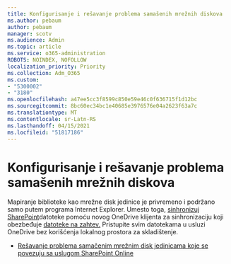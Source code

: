 ```yaml
---
title: Konfigurisanje i rešavanje problema samašenih mrežnih diskova
ms.author: pebaum
author: pebaum
manager: scotv
ms.audience: Admin
ms.topic: article
ms.service: o365-administration
ROBOTS: NOINDEX, NOFOLLOW
localization_priority: Priority
ms.collection: Adm_O365
ms.custom:
- "5300002"
- "3180"
ms.openlocfilehash: a47ee5cc3f8599c850e59e46c0f636715f1d12bc
ms.sourcegitcommit: 8bc60ec34bc1e40685e3976576e04a2623f63a7c
ms.translationtype: MT
ms.contentlocale: sr-Latn-RS
ms.lasthandoff: 04/15/2021
ms.locfileid: "51817186"
---
```

# <a name="configure-and-troubleshoot-mapped-network-drives"></a>Konfigurisanje i rešavanje problema samašenih mrežnih diskova

Mapiranje biblioteke kao mrežne disk jedinice je privremeno i podržano samo putem programa Internet Explorer. Umesto toga, [sinhronizuj SharePoint](https://support.office.com/article/6de9ede8-5b6e-4503-80b2-6190f3354a88)datoteke pomoću novog OneDrive klijenta za sinhronizaciju koji obezbeđuje [datoteke na zahtev.](https://support.office.com/article/0e6860d3-d9f3-4971-b321-7092438fb38e) Pristupite svim datotekama u usluzi OneDrive bez korišćenja lokalnog prostora za skladištenje.

- [Rešavanje problema samačenim mrežnim disk jedinicama koje se povezuju sa uslugom SharePoint Online](https://docs.microsoft.com/sharepoint/support/administration/troubleshoot-mapped-network-drives)
